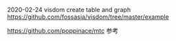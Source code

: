 
2020-02-24 visdom create table and graph
https://github.com/fossasia/visdom/tree/master/example

https://github.com/poppinace/mtc
参考

